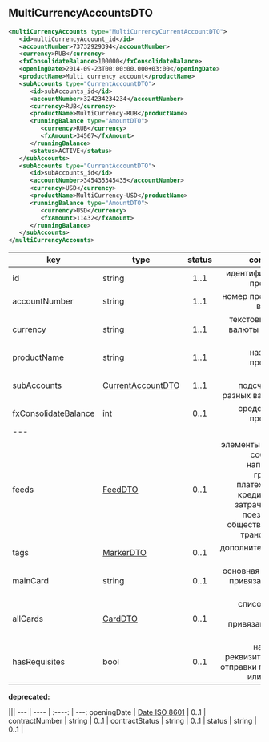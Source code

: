 ## MultiCurrencyAccountsDTO

```xml
<multiCurrencyAccounts type="MultiCurrencyCurrentAccountDTO">
   <id>multiCurrencyAccount_id</id>
   <accountNumber>73732929394</accountNumber>
   <currency>RUB</currency>
   <fxConsolidateBalance>100000</fxConsolidateBalance>
   <openingDate>2014-09-23T00:00:00.000+03:00</openingDate>
   <productName>Multi currency account</productName>
   <subAccounts type="CurrentAccountDTO">
      <id>subAccounts_id</id>
      <accountNumber>324234234234</accountNumber>
      <currency>RUB</currency>
      <productName>MultiCurrency-RUB</productName>
      <runningBalance type="AmountDTO">
         <currency>RUB</currency>
         <fxAmount>34567</fxAmount>
      </runningBalance>
      <status>ACTIVE</status>
   </subAccounts>
   <subAccounts type="CurrentAccountDTO">
      <id>subAccounts_id</id>
      <accountNumber>345435345435</accountNumber>
      <currency>USD</currency>
      <productName>MultiCurrency-USD</productName>
      <runningBalance type="AmountDTO">
         <currency>USD</currency>
         <fxAmount>11432</fxAmount>
      </runningBalance>
   </subAccounts>
</multiCurrencyAccounts>
```

key | type | status | comment
--- | ---- | :----: | ---:
id | string | 1..1 | идентификатор продукта
accountNumber | string | 1..1 | номер продукта в банке
currency | string | 1..1 | текстовый код валюты по [ISO 4217](https://ru.wikipedia.org/wiki/ISO_4217)
productName | string | 1..1 | название продукта
subAccounts | [CurrentAccountDTO](#currentaccountdto) | 1..1 | набор подсчетов в разных валютах
fxConsolidateBalance | int | 0..1 | средства на продукте
--- |||
feeds | [FeedDTO](#feeddto) | 0..1 | элементы ленты событий, например графика платежей по кредиту или затраченные поездки на общественном транспорте
tags | [MarkerDTO](#markerdto) | 0..1 | дополнительные поля
mainCard | string | 0..1 | основная карта, привязанная к счету
allCards | [CardDTO](#carddto) | 0..1 | список всех карт, привязанных к счету
hasRequisites | bool | 0..1 | наличие реквизитов для отправки по смс или почте

**deprecated:**

 |||
--- | ---- | :----: | ---:
openingDate | [Date ISO 8601](https://ru.wikipedia.org/wiki/ISO_8601) | 0..1 | 
contractNumber | string | 0..1 | 
contractStatus | string | 0..1 | 
status | string | 0..1 | 
